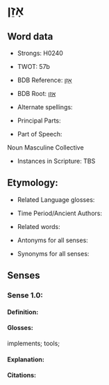 # אָזֵן

<!-- Status: S2="NeedsEdits" -->
<!-- Lexica used for edits:   -->

## Word data

* Strongs: H0240

* TWOT: 57b

* BDB Reference: [אָזֵן](rc://en/bdb/dict/a.cg.ad)

* BDB Root: [אזן](rc://en/bdb/dict/a.cg.aa)

* Alternate spellings:

* Principal Parts:

* Part of Speech:

Noun Masculine Collective

* Instances in Scripture: TBS

## Etymology:

* Related Language glosses:

* Time Period/Ancient Authors:

* Related words:

* Antonyms for all senses:

* Synonyms for all senses:

## Senses

### Sense 1.0:

#### Definition:

#### Glosses:

implements; tools; 

#### Explanation:

#### Citations:



